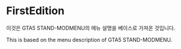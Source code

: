 # FirstEdition

이것은 GTA5 STAND-MODMENU의 메뉴 설명을 베이스로 가져온 것입니다.

This is based on the menu description of GTA5 STAND-MODMENU.
